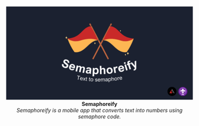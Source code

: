 <p align="center">
  <img src="https://github.com/Dappy-Net/Semaphoreify/blob/main/assets/Text%20to%20semaphore.png"> <br>
  <b>Semaphoreify</b> <br>
  <i>Semaphoreify is a mobile app that converts text into numbers using semaphore code.</i>
</p>
